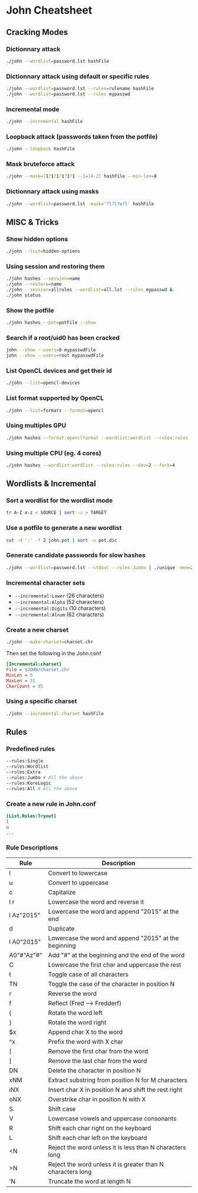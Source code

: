 # John Cheatsheet

## Cracking Modes

### Dictionnary attack
```bash
./john --wordlist=password.lst hashFile
```

### Dictionnary attack using default or specific rules
```bash
./john --wordlist=password.lst --rules=rulename hashFile
./john --wordlist=password.lst --rules mypasswd
```

### Incremental mode
```bash
./john --incremental hashFile
```

### Loopback attack (passwords taken from the potfile)
```bash
./john --loopback hashFile
```

### Mask bruteforce attack
```bash
./john --mask=?1?1?1?1?1?1 --1=[A-Z] hashFile --min-len=8
```

### Dictionnary attack using masks
```bash
./john --wordlist=password.lst -mask='?l?l?w?l' hashFile
```

## MISC & Tricks

### Show hidden options
```bash
./john --list=hidden-options
```

### Using session and restoring them
```bash
./john hashes --session=name
./john --restore=name
./john --session=allrules --wordlist=all.lst --rules mypasswd &
./john status
```

### Show the potfile
```bash
./john hashes --pot=potFile --show
```

### Search if a root/uid0 has been cracked
```bash
john --show --users=0 mypasswdFile
john --show --users=root mypasswdFile
```

### List OpenCL devices and get their id
```bash
./john --list=opencl-devices
```

### List format supported by OpenCL
```bash
./john --list=formats --format=opencl
```

### Using multiples GPU
```bash
./john hashes --format:openclformat --wordlist:wordlist --rules:rules --dev=0,1 --fork=2
```

### Using multiple CPU (eg. 4 cores)
```bash
./john hashes --wordlist:wordlist --rules:rules --dev=2 --fork=4
```

## Wordlists & Incremental

### Sort a wordlist for the wordlist mode
```bash
tr A-Z a-z < SOURCE | sort -u > TARGET
```

### Use a potfile to generate a new wordlist
```bash
cut -d ':' -f 2 john.pot | sort -u pot.dic
```

### Generate candidate passwords for slow hashes
```bash
./john --wordlist=password.lst --stdout --rules:Jumbo | ./unique -mem=25 wordlist.uniq
```

### Incremental character sets
- `--incremental:Lower` (26 characters)
- `--incremental:Alpha` (52 characters)
- `--incremental:Digits` (10 characters)
- `--incremental:Alnum` (62 characters)

### Create a new charset
```bash
./john --make-charset=charset.chr
```

Then set the following in the John.conf
```ini
[Incremental:charset]
File = $JOHN/charset.chr
MinLen = 0
MaxLen = 31
CharCount = 95
```

### Using a specific charset
```bash
./john --incremental:charset hashFile
```

## Rules

### Predefined rules
```bash
--rules:Single
--rules:Wordlist
--rules:Extra
--rules:Jumbo # All the above
--rules:KoreLogic
--rules:All # All the above
```

### Create a new rule in John.conf
```ini
[List.Rules:Tryout]
l
u
...
```

### Rule Descriptions

| Rule          | Description                                               |
|---------------|-----------------------------------------------------------|
| l             | Convert to lowercase                                     |
| u             | Convert to uppercase                                     |
| c             | Capitalize                                               |
| l r           | Lowercase the word and reverse it                        |
| l Az"2015"    | Lowercase the word and append "2015" at the end            |
| d             | Duplicate                                                |
| l A0"2015"    | Lowercase the word and append "2015" at the beginning      |
| A0"#"Az"#"    | Add "#" at the beginning and the end of the word           |
| C             | Lowercase the first char and uppercase the rest           |
| t             | Toggle case of all characters                            |
| TN            | Toggle the case of the character in position N            |
| r             | Reverse the word                                         |
| f             | Reflect (Fred --> Fredderf)                              |
| {             | Rotate the word left                                     |
| }             | Rotate the word right                                    |
| $x            | Append char X to the word                                |
| ^x            | Prefix the word with X char                              |
| [             | Remove the first char from the word                      |
| ]             | Remove the last char from the word                       |
| DN            | Delete the character in position N                       |
| xNM           | Extract substring from position N for M characters        |
| iNX           | Insert char X in position N and shift the rest right     |
| oNX           | Overstrike char in position N with X                     |
| S             | Shift case                                               |
| V             | Lowercase vowels and uppercase consonants                |
| R             | Shift each char right on the keyboard                    |
| L             | Shift each char left on the keyboard                     |
| <N            | Reject the word unless it is less than N characters long |
| >N            | Reject the word unless it is greater than N characters long|
| \'N           | Truncate the word at length N                            |
